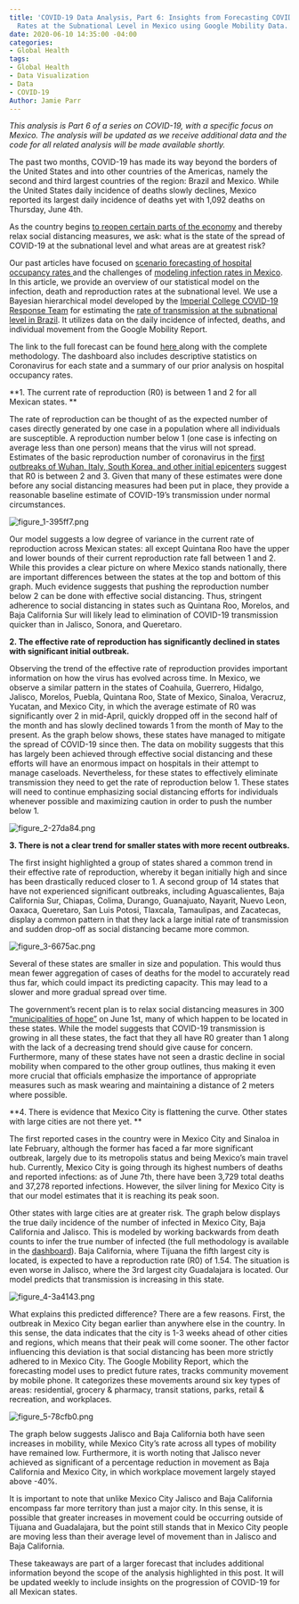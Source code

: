 ```yaml
---
title: 'COVID-19 Data Analysis, Part 6: Insights from Forecasting COVID-19 Transmission
  Rates at the Subnational Level in Mexico using Google Mobility Data.'
date: 2020-06-10 14:35:00 -04:00
categories:
- Global Health
tags:
- Global Health
- Data Visualization
- Data
- COVID-19
Author: Jamie Parr
---
```


*This analysis is Part 6 of a series on COVID-19, with a specific focus on Mexico. The analysis will be updated as we receive additional data and the code for all related analysis will be made available shortly.*

The past two months, COVID-19 has made its way beyond the borders of the United States and into other countries of the Americas, namely the second and third largest countries of the region: Brazil and Mexico. While the United States daily incidence of deaths slowly declines, Mexico reported its largest daily incidence of deaths yet with 1,092 deaths on Thursday, June 4th.

<!--more-->

As the country  begins [to reopen certain parts of the economy](https://www.aljazeera.com/news/2020/06/mexico-begins-reopen-covid-19-crisis-200609140246098.html) and thereby relax social distancing measures, we ask: what is the state of the spread of COVID-19 at the subnational level and what areas are at greatest risk?

Our past articles have focused on [scenario forecasting of hospital occupancy rates ](https://dai-global-digital.com/examining-hospital-capacity-in-mexico.html)and the challenges of [modeling infection rates in Mexico](https://dai-global-digital.com/covid-19-part-5-different-methods-to-model-infection-rates-in-mexico-and-what-they-tell-us.html?utm_source=related-box). In this article, we provide an overview of our statistical model on the infection, death and reproduction rates at the subnational level. We use a Bayesian hierarchical model developed by the  [Imperial College COVID-19 Response Team](https://www.imperial.ac.uk/mrc-global-infectious-disease-analysis/covid-19/) for estimating the [rate of transmission at the subnational level in Brazil]((https://www.imperial.ac.uk/media/imperial-college/medicine/mrc-gida/2020-05-08-COVID19-Report-21.pdf)). It utilizes data on the daily incidence of infected, deaths, and individual movement from the Google Mobility Report.

The link to the full forecast can be found [here ](https://analytics.dai.com/public/dashboard/Mexico_Health) along with the complete methodology. The dashboard also includes descriptive statistics on Coronavirus for each state and a summary of our prior analysis on hospital occupancy rates.

\*\*1. The current rate of reproduction (R0) is between 1 and 2 for all Mexican states.
\*\*

The rate of reproduction can be thought of as the expected number of cases directly generated by one case in a population where all individuals are susceptible. A reproduction number below 1 (one case is infecting on average less than one person) means that the virus will not spread. Estimates of the basic reproduction number of coronavirus in the [first outbreaks of Wuhan, Italy, South Korea, and other initial epicenters](https://docs.google.com/spreadsheets/d/1ZoWJrrKbZI_yb2JJh36sU0IiF3J0JNp8UwLwLEbqO9M/edit#gid=0) suggest that R0 is between 2 and 3. Given that many of these estimates were done before any social distancing measures had been put in place, they provide a reasonable baseline estimate of COVID-19’s transmission under normal circumstances.

![figure_1-395ff7.png](/uploads/figure_1-395ff7.png)

Our model suggests a low degree of variance in the current rate of reproduction across Mexican states: all except Quintana Roo have the upper and lower bounds of their current reproduction rate fall between 1 and 2. While this provides a clear picture on where Mexico stands nationally, there are important differences between the states at the top and bottom of this graph. Much evidence suggests that pushing the reproduction number below 2 can be done with effective social distancing. Thus, stringent adherence to social distancing in states such as Quintana Roo, Morelos, and Baja California Sur will likely lead to elimination of COVID-19 transmission quicker than in Jalisco, Sonora, and Queretaro.

**2. The effective rate of reproduction has significantly declined in states with significant initial outbreak.**

Observing the trend of the effective rate of reproduction provides important information on how the virus has evolved across time. In Mexico, we observe a similar pattern in the states of Coahuila, Guerrero, Hidalgo, Jalisco, Morelos, Puebla, Quintana Roo, State of Mexico, Sinaloa, Veracruz, Yucatan, and Mexico City, in which the average estimate of R0 was significantly over 2 in mid-April, quickly dropped off in the second half of the month  and has slowly declined towards 1 from the month of May to the present. As the graph below shows, these states have managed to mitigate the spread of COVID-19 since then. The data on mobility suggests that this has largely been achieved through effective social distancing and these efforts will have an enormous impact on hospitals in their attempt to manage caseloads. Nevertheless, for these states to effectively eliminate transmission they need to get the rate of reproduction below 1. These states will need to continue emphasizing social distancing efforts for individuals whenever possible and maximizing caution in order to push the number below 1.

![figure_2-27da84.png](/uploads/figure_2-27da84.png)

**3. There is not a clear trend for smaller states with more recent outbreaks.**

The first insight highlighted a group of states shared a common trend in their effective rate of reproduction, whereby it began initially high and since has been drastically reduced closer to 1. A second group of 14 states that have not experienced significant outbreaks, including Aguascalientes, Baja California Sur, Chiapas, Colima, Durango, Guanajuato, Nayarit, Nuevo Leon, Oaxaca, Queretaro, San Luis Potosi, Tlaxcala, Tamaulipas, and Zacatecas, display a common pattern in that they lack a large initial rate of transmission and sudden drop-off as social distancing became more common.

![figure_3-6675ac.png](/uploads/figure_3-6675ac.png)

Several of these states are smaller in size and population. This would thus mean fewer aggregation of cases of deaths for the model to accurately read thus far, which could impact its predicting capacity. This may lead to a slower and more gradual spread over time.

The government’s recent plan is to relax social distancing measures in 300 [“municipalities of hope”](https://www.marca.com/claro-mx/trending/2020/05/17/5ec193d1e2704eed4f8b4629.html) on June 1st, many of which happen to be located in these states. While the model suggests that COVID-19 transmission is growing in all these states, the fact that they  all have R0 greater than 1 along with the lack of a decreasing trend should give cause for concern. Furthermore, many of these states have not seen a  drastic decline in social mobility when compared to the other group outlines, thus making it even more crucial that officials emphasize the importance of appropriate measures such as mask wearing and maintaining a distance of 2 meters where possible.

**4. There is evidence that Mexico City is flattening the curve. Other states with large cities are not there yet. **

The first reported cases in the country were in Mexico City and Sinaloa in late February, although the former has faced a far more significant outbreak, largely due to its metropolis status and being Mexico’s main travel hub. Currently, Mexico City is going through its highest numbers of deaths and reported infections: as of June 7th, there have been 3,729 total deaths and 37,278 reported  infections. However, the silver lining for Mexico City is that our model estimates that it  is reaching its peak soon.

Other states with large cities are at greater risk. The graph below displays the true daily incidence of the number of infected in Mexico City, Baja California and Jalisco. This is modeled by working backwards from death counts to infer the true number of infected (the full methodology is available in the [dashboard](https://analytics.dai.com/public/dashboard/Mexico_Health)). Baja California, where Tijuana the fifth largest city is located, is expected to have a reproduction rate (R0) of 1.54. The situation is even worse in Jalisco, where the 3rd largest city Guadalajara is located. Our model predicts that transmission is increasing in this state.

![figure_4-3a4143.png](/uploads/figure_4-3a4143.png)

What explains this predicted difference? There are a few reasons. First, the outbreak in Mexico City began earlier than anywhere else in the country. In this sense, the data indicates that the city is 1-3 weeks ahead of other cities and regions, which means that their peak will come sooner. The other factor influencing this deviation is that social distancing has been more strictly adhered to in Mexico City. The Google Mobility Report, which the forecasting model uses to predict future rates, tracks community movement by mobile phone. It categorizes these movements around six key types of areas: residential, grocery & pharmacy, transit stations, parks, retail & recreation, and workplaces.

![figure_5-78cfb0.png](/uploads/figure_5-78cfb0.png)

The graph below suggests Jalisco and Baja California both have seen increases in mobility, while Mexico City’s rate across all types of mobility have remained low. Furthermore, it is worth noting that Jalisco never achieved as significant of a percentage reduction in movement as Baja California and Mexico City, in which workplace movement largely stayed above -40%.

It is important to note that unlike Mexico City Jalisco and Baja California encompass far more territory than just a major city. In this sense, it is possible that greater increases in movement could be occurring outside of Tijuana and Guadalajara, but the point still stands that in Mexico City people are moving less than their average level of movement than in Jalisco and Baja California.

These takeaways are part of a larger forecast that includes additional information beyond the scope of the analysis highlighted in this post. It will be updated weekly to include insights on the progression of COVID-19 for all Mexican states.